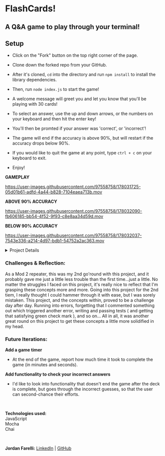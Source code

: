 # FlashCards! 

## A Q&A game to play through your terminal!


## Setup

* Click on the "Fork" button on the top right corner of the page.

* Clone down the forked repo from your GitHub.

* After it's cloned, `cd` into the directory and run `npm install` to install the library dependencies.

* Then, run `node index.js` to start the game!

* A welcome message will greet you and let you know that you'll be playing with 30 cards!

* To select an answer, use the up and down arrows, or the numbers on your keyboard and then hit the enter key!

* You'll then be promted if your answer was 'correct', or 'incorrect'!

* The game will end if the accuracy is above 90%, but will restart if the accuracy drops below 90%.

* If you would like to quit the game at any point, type `ctrl + c` on your keyboard to exit.

* Enjoy!


**GAMEPLAY**

https://user-images.githubusercontent.com/97558758/178031725-05d01b61-adfd-4a44-b828-7104eaea713b.mov


**ABOVE 90% ACCURACY**

https://user-images.githubusercontent.com/97558758/178032090-fb606185-bb54-4f52-9f93-c8e8aa34d59d.mov


**BELOW 90% ACCURACY**

https://user-images.githubusercontent.com/97558758/178032037-7543e336-a214-4d97-bdb1-54752a2ac363.mov


<details>
<summary>Project Details</summary>
<br>


The FlashCards game runs by integrating five different class files to accomplish one goal.
I worked with and wrote **Card**, **Turn**, **Deck**, **Round**, and **Game** class files, each of which have their accompanying testing files.

* **Card** class:
    
    * Handles the basic deck, setting up the `id`, `question`, `answers`, and `correctAnswers` key values in the class constructor.

* **Turn** class:

    * Functionality:
        * `returnGuess( )` returns the players guess. 
        * `returnCard( )` returns the `currentCard` being played.
        * `evaluateGuess( )` compares the players `guess` against the correct answer of the `currentCard.correctAnswer`, in which the `correctAnswer` stems from the **Card** class.
        * `giveFeedback( )` invokes the `evaluateGuess( )` function to let the player know if the guess is 'correct!', or 'incorrect!' while playing the game.
   
* **Deck** class:

    * Holds `cardsInDeck` within it's constructor.
    
    * Funcionality:
        
        * The `countCards( )` method which returns the `cardsInDeck.length` to know how many cards it has in the deck.

* **Round** class:

    * Holds the `deck`, which takes in the `cardsInDeck`, a counter to increment `turns`, and stores `incorrectGuesses` by `id` into an array.

    * Functionality:

        * `returnCurrentCard( )` returns the current card being played by looking at `deck`, linking the `turns` to know what card it should be on.
        * `takeTurn( )` 
            * Takes in a `guess` parameter, which is also a parameter when a new **Turn** is instantiated, along with invoking `returnCurrentCard( )`. 
            * The method then evaluates whether a guess is either correct, or incorrect. 
            * If a guess is incorrect, it's placed (by id) into the `incorrectGuesses` array, the `turns` counter is increased by 1, and feedback is given if the question was guessed 'correct!', or 'incorrect!'.
        * `calculatePercentCorrect( )` calculates the percentage of correct guesses and then is used to display the percentage correct once the round is completed.
        * `endRound( )` 
            * If the accuracy of questoins answered correctly is above 90%, and promt will display congratulating you and the game will end.
            * If the accuracy drops below 90%, then you will be prompted to 'Give it another shot' and the game will reset.

* **Game** class:

    * Holds the `currentRound` object in its constructor.

    * Functionality:

        * `start( )`: 
            * Takes in a variable that uses `.map( )` to look through the object array within the *data.js* file of all the cards stored. 
            * It then creates **Cards**, puts those **Cards** in a **Deck**, and then creates a new **Round** using that **Deck**. 
            * This function also takes in the `printMessage( )` & `printQuestion( )` functions.
        * `printMessage( )` simply prints the opening message when the game is started.
        * `printQuestion( )` displays the question in your terminal.

* **index.js**:
    * This is where it all comes together in the end...and where it begins! 
    * This is where I instantiate a new **Game** and run the `game.start( )` funtion to get this game rolling!
</details>


### Challenges & Reflection:
As a Mod 2 repeater, this was my 2nd go'round with this project, and it probably gave me just a little less trouble than the first time...just a little.
No matter the struggles I faced on this project, it's really nice to reflect that I'm grasping these concepts more and more.
Going into this project for the 2nd tiem, I really thought I could hammer through it with ease, but I was sorely mistaken.
This project, and the concepts within, proved to be a challenge day after day. Running into errors, forgetting that I commented something out which triggered another error, writing and passing tests ( and getting that satisfying green check mark ), and so on...
All in all, it was another great round on this project to get these concepts a little more solidified in my head.


### Future Iterations:
**Add a game timer**
* At the end of the game, report how much time it took to complete the game (in minutes and seconds).

**Add functionality to check your incorrect answers**
* I'd like to look into functionality that doesn't end the game after the deck is complete, but goes through the incorrect guesses, so that the user can second-chance their efforts.


<br>

**Technologies used:**<br>
JavaScript<br>
Mocha<br>
Chai<br>


<br>


 
**Jordan Farelli:** [LinkedIn](https://www.linkedin.com/in/jordan-farelli/) | [GitHub](https://github.com/jfarelli) 